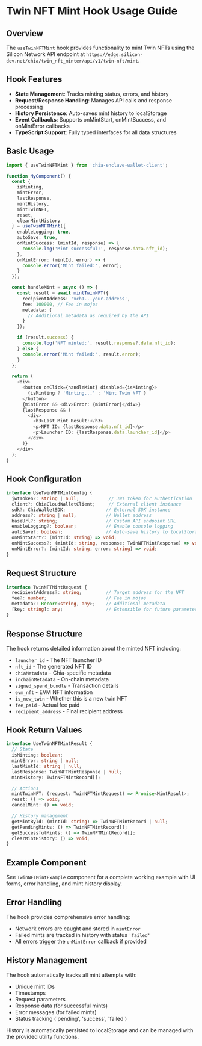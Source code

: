 # Twin NFT Mint Hook Usage Guide

## Overview

The `useTwinNFTMint` hook provides functionality to mint Twin NFTs using the Silicon Network API endpoint at `https://edge.silicon-dev.net/chia/twin_nft_minter/api/v1/twin-nft/mint`.

## Hook Features

- **State Management**: Tracks minting status, errors, and history
- **Request/Response Handling**: Manages API calls and response processing
- **History Persistence**: Auto-saves mint history to localStorage
- **Event Callbacks**: Supports onMintStart, onMintSuccess, and onMintError callbacks
- **TypeScript Support**: Fully typed interfaces for all data structures

## Basic Usage

```typescript
import { useTwinNFTMint } from 'chia-enclave-wallet-client';

function MyComponent() {
  const {
    isMinting,
    mintError,
    lastResponse,
    mintHistory,
    mintTwinNFT,
    reset,
    clearMintHistory
  } = useTwinNFTMint({
    enableLogging: true,
    autoSave: true,
    onMintSuccess: (mintId, response) => {
      console.log('Mint successful:', response.data.nft_id);
    },
    onMintError: (mintId, error) => {
      console.error('Mint failed:', error);
    }
  });

  const handleMint = async () => {
    const result = await mintTwinNFT({
      recipientAddress: 'xch1...your-address',
      fee: 100000, // Fee in mojos
      metadata: {
        // Additional metadata as required by the API
      }
    });

    if (result.success) {
      console.log('NFT minted:', result.response?.data.nft_id);
    } else {
      console.error('Mint failed:', result.error);
    }
  };

  return (
    <div>
      <button onClick={handleMint} disabled={isMinting}>
        {isMinting ? 'Minting...' : 'Mint Twin NFT'}
      </button>
      {mintError && <div>Error: {mintError}</div>}
      {lastResponse && (
        <div>
          <h3>Last Mint Result:</h3>
          <p>NFT ID: {lastResponse.data.nft_id}</p>
          <p>Launcher ID: {lastResponse.data.launcher_id}</p>
        </div>
      )}
    </div>
  );
}
```

## Hook Configuration

```typescript
interface UseTwinNFTMintConfig {
  jwtToken?: string | null;           // JWT token for authentication
  client?: ChiaCloudWalletClient;     // External client instance
  sdk?: ChiaWalletSDK;               // External SDK instance
  address?: string | null;           // Wallet address
  baseUrl?: string;                  // Custom API endpoint URL
  enableLogging?: boolean;           // Enable console logging
  autoSave?: boolean;                // Auto-save history to localStorage
  onMintStart?: (mintId: string) => void;
  onMintSuccess?: (mintId: string, response: TwinNFTMintResponse) => void;
  onMintError?: (mintId: string, error: string) => void;
}
```

## Request Structure

```typescript
interface TwinNFTMintRequest {
  recipientAddress?: string;         // Target address for the NFT
  fee?: number;                      // Fee in mojos
  metadata?: Record<string, any>;    // Additional metadata
  [key: string]: any;                // Extensible for future parameters
}
```

## Response Structure

The hook returns detailed information about the minted NFT including:

- `launcher_id` - The NFT launcher ID
- `nft_id` - The generated NFT ID
- `chiaMetadata` - Chia-specific metadata
- `inchainMetadata` - On-chain metadata
- `signed_spend_bundle` - Transaction details
- `evm_nft` - EVM NFT information
- `is_new_twin` - Whether this is a new twin NFT
- `fee_paid` - Actual fee paid
- `recipient_address` - Final recipient address

## Hook Return Values

```typescript
interface UseTwinNFTMintResult {
  // State
  isMinting: boolean;
  mintError: string | null;
  lastMintId: string | null;
  lastResponse: TwinNFTMintResponse | null;
  mintHistory: TwinNFTMintRecord[];

  // Actions
  mintTwinNFT: (request: TwinNFTMintRequest) => Promise<MintResult>;
  reset: () => void;
  cancelMint: () => void;

  // History management
  getMintById: (mintId: string) => TwinNFTMintRecord | null;
  getPendingMints: () => TwinNFTMintRecord[];
  getSuccessfulMints: () => TwinNFTMintRecord[];
  clearMintHistory: () => void;
}
```

## Example Component

See `TwinNFTMintExample` component for a complete working example with UI forms, error handling, and mint history display.

## Error Handling

The hook provides comprehensive error handling:

- Network errors are caught and stored in `mintError`
- Failed mints are tracked in history with status `'failed'`
- All errors trigger the `onMintError` callback if provided

## History Management

The hook automatically tracks all mint attempts with:

- Unique mint IDs
- Timestamps
- Request parameters
- Response data (for successful mints)
- Error messages (for failed mints)
- Status tracking ('pending', 'success', 'failed')

History is automatically persisted to localStorage and can be managed with the provided utility functions.
